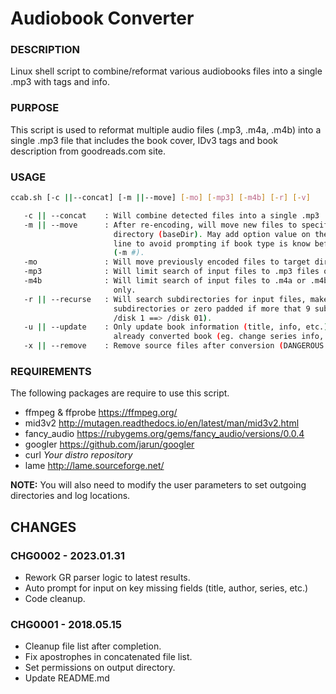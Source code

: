 # Audiobook Converter

### DESCRIPTION

Linux shell script to combine/reformat various audiobooks files into a single
.mp3 with tags and info.

### PURPOSE

This script is used to reformat multiple audio files (.mp3, .m4a, .m4b) into a
single .mp3 file that includes the book cover, IDv3 tags and book description
from goodreads.com site.

### USAGE

```bash
ccab.sh [-c ||--concat] [-m ||--move] [-mo] [-mp3] [-m4b] [-r] [-v]

   -c || --concat    : Will combine detected files into a single .mp3
   -m || --move      : After re-encoding, will move new files to specified
                       directory (baseDir). May add option value on the command
                       line to avoid prompting if book type is know before hand
                       (-m #).
   -mo               : Will move previously encoded files to target directory.
   -mp3              : Will limit search of input files to .mp3 files only.
   -m4b              : Will limit search of input files to .m4a or .m4b files
                       only.
   -r || --recurse   : Will search subdirectories for input files, make sure
                       subdirectories or zero padded if more that 9 subs (ex.
                       /disk 1 ==> /disk 01).
   -u || --update    : Only update book information (title, info, etc.) for an
                       already converted book (eg. change series info, title).
   -x || --remove    : Remove source files after conversion (DANGEROUS!).
```

### REQUIREMENTS

The following packages are require to use this script.

* ffmpeg & ffprobe  <https://ffmpeg.org/>
* mid3v2            <http://mutagen.readthedocs.io/en/latest/man/mid3v2.html>
* fancy_audio       <https://rubygems.org/gems/fancy_audio/versions/0.0.4>
* googler           <https://github.com/jarun/googler>
* curl              *Your distro repository*
* lame              <http://lame.sourceforge.net/>

**NOTE:** You will also need to modify the user parameters to set outgoing
directories and log locations.

## CHANGES

### CHG0002 - 2023.01.31
* Rework GR parser logic to latest results.
* Auto prompt for input on key missing fields (title, author, series, etc.)
* Code cleanup.

### CHG0001 - 2018.05.15

* Cleanup file list after completion.
* Fix apostrophes in concatenated file list.
* Set permissions on output directory.
* Update README.md
